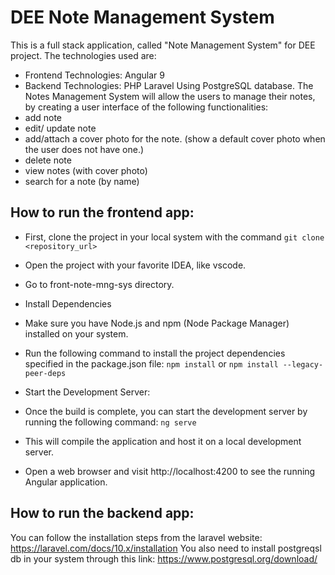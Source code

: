 # DEE Note Management System

This is a full stack application, called "Note Management System" for DEE project. 
The technologies used are:
- Frontend Technologies: Angular 9
- Backend Technologies: PHP Laravel Using PostgreSQL database.
The Notes Management System will allow the users to manage their notes, by creating a
user interface of the following functionalities:
- add note
- edit/ update note
- add/attach a cover photo for the note. (show a default cover photo when the user does not have one.)
- delete note
- view notes (with cover photo)
- search for a note (by name)

## How to run the frontend app:
- First, clone the project in your local system with the command
    `git clone <repository_url>`
- Open the project with your favorite IDEA, like vscode.
- Go to front-note-mng-sys directory.
- Install Dependencies
- Make sure you have Node.js and npm (Node Package Manager) installed on your system.
- Run the following command to install the project dependencies specified in the package.json file:
    `npm install` or `npm install --legacy-peer-deps`
- Start the Development Server:
- Once the build is complete, you can start the development server by running the following command:
      `ng serve`

- This will compile the application and host it on a local development server.
- Open a web browser and visit http://localhost:4200 to see the running Angular application.

## How to run the backend app:
  You can follow the installation steps from the laravel website: https://laravel.com/docs/10.x/installation
  You also need to install postgreqsl db in your system through this link: https://www.postgresql.org/download/

